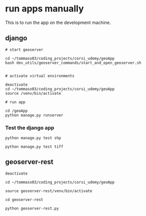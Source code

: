 # run apps manually

This is to run the app on the development machine.

## django

    # start geoserver

    cd ~/tommaso03/coding_projects/corsi_udemy/geoApp
    bash dev_utils/geoserver_commands/start_and_open_geoserver.sh


    # activate virtual environments

    deactivate
    cd ~/tommaso03/coding_projects/corsi_udemy/geoApp
    source /venv/bin/activate

    # run app

    cd /geoApp
    python manage.py runserver


### Test the django app

    python manage.py test shp

    python manage.py test tiff
    

## geoserver-rest

    deactivate

    cd ~/tommaso03/coding_projects/corsi_udemy/geoApp

    source geoserver-rest/venv/bin/activate

    cd geoserver-rest

    python geoserver-rest.py